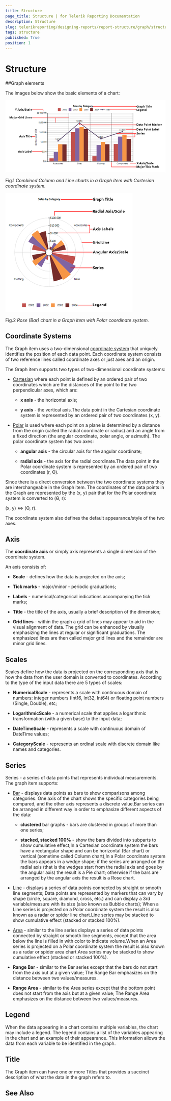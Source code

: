 ```yaml
---
title: Structure
page_title: Structure | for Telerik Reporting Documentation
description: Structure
slug: telerikreporting/designing-reports/report-structure/graph/structure
tags: structure
published: True
position: 1
---
```


# Structure



##Graph elements

The images below show the basic elements of a chart:  

  ![Bar Line Chart Structure](images/DataItems/Graph/BarLineChartStructure.png)

Fig.1 *Combined Column and Line charts in a Graph item with Cartesian coordinate system.*   

  ![Rose Chart Structure](images/DataItems/Graph/RoseChartStructure.png)

Fig.2 *Rose (Bar) chart in a Graph item with Polar coordinate system.* 

## Coordinate Systems

The Graph item uses a two-dimensional  [coordinate system](http://en.wikipedia.org/wiki/Coordinate_system)  that uniquely identifies  	      		the position of each data point. Each coordinate system consists of two reference lines called coordinate axes or just axes and an origin. 	      	

The Graph item supports two types of two-dimensional coordinate systems:

*  [Cartesian](http://en.wikipedia.org/wiki/Cartesian_coordinate_system)  		            	where each point is defined by an ordered pair of two coordinates which are the distances of the  		            	point to the two perpendicular axes, which are: 		            

   + __x axis__  - the horizontal axis;

   + __y axis__  - the vertical axis.The data point in the Cartesian coordinate system is represented by an ordered pair of two coordinates (x, y).

*  [Polar](http://en.wikipedia.org/wiki/Polar_coordinate_system)  is used where each point on a  		            	plane is determined by a distance from the origin (called the radial coordinate or radius) and an angle from a  		            	fixed direction (the angular coordinate, polar angle, or azimuth). The polar coordinate system has two axes: 		            

   + __angular axis__  - the circular axis for the angular coordinate;

   + __radial axis__  - the axis for the radial coordinate.The data point in the Polar coordinate system is represented by an ordered pair of two coordinates (r, ϴ).

Since there is a direct conversion between the two coordinate systems they are interchangeable in the Graph item.  	      		The coordinates of the data points in the Graph are represented by the (x, y) pair that for the Polar coordinate  	      		system is converted to (ϴ, r): 	      	

(x, y) ⇔ (ϴ, r).

The coordinate system also defines the default appearance/style of the two axes.

## Axis

The __coordinate axis__  or simply axis represents a single dimension of the coordinate system.

An axis consists of:

*  __Scale__  - defines how the data is projected on the axis;

*  __Tick marks__  - major/minor - periodic graduations;

*  __Labels__  - numerical/categorical indications accompanying the tick marks;

*  __Title__  - the title of the axis, usually a brief description of the dimension;

*  __Grid lines__  - within the graph a grid of lines may appear to aid in the visual alignment of data.
				  	The grid can be enhanced by visually emphasizing the lines at regular or significant graduations.  The emphasized lines are then 
				  	called major grid lines and the remainder are minor grid lines.

## Scales

Scales define how the data is projected on the corresponding axis that is how the data from the user domain is converted to coordinates.  	      	According to the type of the input data there are 5 types of scales: 		  

* __NumericalScale__  - represents a scale with continuous domain of numbers: integer numbers (Int16, Int32, Int64) or floating point numbers (Single, Double), etc;

* __LogarithmicScale__  - a numerical scale that applies a logarithmic transformation (with a given base) to the input data;

* __DateTimeScale__  - represents a scale with continuous domain of DateTime values;

* __CategoryScale__  - represents an ordinal scale with discrete domain like names and categories.

## Series

Series - a series of data points that represents individual measurements. The graph item supports:

*  [Bar](http://en.wikipedia.org/wiki/Bar_chart)  - displays data points as bars to show comparisons among categories.  			  		One axis of the chart shows the specific categories being compared, and the other axis represents a discrete value.Bar series can be arranged in different way in order to emphasize different aspects of the data:

   + __clustered__  bar graphs - bars are clustered in groups of more than one series;

   + __stacked, stacked 100%__  - show the bars divided into subparts to show cumulative effect;In a Cartesian coordinate system the bars have a rectangular shape and can be horizontal (Bar chart) or vertical (sometime called Column chart);In a Polar coordinate system the bars appears in a wedge shape; if the series are arranged on the radial axis (that is the wedges start from the radial axis and goes by the angular axis) the result is a Pie chart; otherwise if the bars are arranged by the angular axis the result is a Rose chart.

*  [Line](http://en.wikipedia.org/wiki/Line_chart)  - displays a series of data points connected by straight or  			  		smooth line segments; Data points are represented by markers that can vary by shape (circle, square, diamond, cross, etc.) and can display  			  		a 3rd variable/measure with its size (also known as Bubble charts); 				When a Line series is projected on a Polar coordinate system the result is also known as a radar or spider line chart.Line series may be stacked to show cumulative effect (stacked or stacked 100%).

*  [Area](http://en.wikipedia.org/wiki/Area_chart)  - similar to the line series displays a series of data points  			  	connected by straight or smooth line segments, except that the area below the line is filled in with color to indicate volume.When an Area series is projected on a Polar coordinate system the result is also known as a radar or spider area chart.Area series may be stacked to show cumulative effect (stacked or stacked 100%).

* __Range Bar__  - similar to the Bar series except that the bars do not start from the axis but at a given value; The Range Bar emphasizes on the distance between two values/measures.

* __Range Area__  - similar to the Area series except that the bottom point does not start from the axis but at a given value; The Range Area emphasizes on the distance between two values/measures.

## Legend

When the data appearing in a chart contains multiple variables, the chart may include a legend. The legend contains a list of the variables appearing in the chart and an example of their appearance. This information allows the data from each variable to be identified in the graph.

## Title

The Graph item can have one or more Titles that provides a succinct description of what the data in the graph refers to.

## See Also

